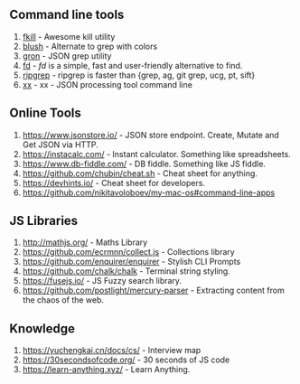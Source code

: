  ## Command line tools
 1. [fkill](https://github.com/sindresorhus/fkill-cli) - Awesome kill utility
 2. [blush](https://github.com/arsham/blush) - Alternate to grep with colors
 3. [gron](https://github.com/tomnomnom/gron) - JSON grep utility
 4. [fd](https://github.com/sharkdp/fd) - _fd_ is a simple, fast and user-friendly alternative to find.
 5. [ripgrep](https://blog.burntsushi.net/ripgrep/) - ripgrep is faster than {grep, ag, git grep, ucg, pt, sift}
 6. [xx](https://github.com/antonmedv/xx) - xx - JSON processing tool command line
 
## Online Tools
1. https://www.jsonstore.io/ - JSON store endpoint. Create, Mutate and Get JSON via HTTP.
2. https://instacalc.com/ - Instant calculator. Something like spreadsheets.
3. https://www.db-fiddle.com/ - DB fiddle. Something like JS fiddle.
4. https://github.com/chubin/cheat.sh - Cheat sheet for anything.
5. https://devhints.io/ - Cheat sheet for developers.
6. https://github.com/nikitavoloboev/my-mac-os#command-line-apps

## JS Libraries
1. http://mathjs.org/ - Maths Library
2. https://github.com/ecrmnn/collect.js - Collections library
3. https://github.com/enquirer/enquirer - Stylish CLI Prompts
4. https://github.com/chalk/chalk - Terminal string styling.
5. https://fusejs.io/ - JS Fuzzy search library.
6. https://github.com/postlight/mercury-parser - Extracting content from the chaos of the web.

## Knowledge
1. https://yuchengkai.cn/docs/cs/ - Interview map
2. https://30secondsofcode.org/ - 30 seconds of JS code
3. https://learn-anything.xyz/ - Learn Anything.
